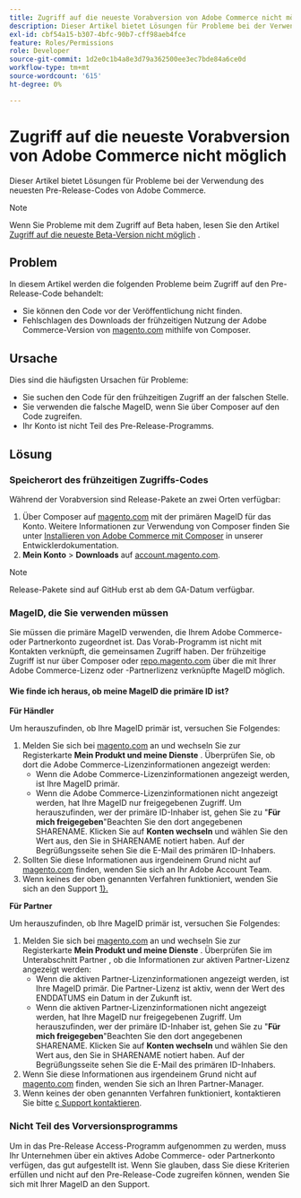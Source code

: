 ```yaml
---
title: Zugriff auf die neueste Vorabversion von Adobe Commerce nicht möglich
description: Dieser Artikel bietet Lösungen für Probleme bei der Verwendung des neuesten Pre-Release-Codes von Adobe Commerce.
exl-id: cbf54a15-b307-4bfc-90b7-cff98aeb4fce
feature: Roles/Permissions
role: Developer
source-git-commit: 1d2e0c1b4a8e3d79a362500ee3ec7bde84a6ce0d
workflow-type: tm+mt
source-wordcount: '615'
ht-degree: 0%

---
```


# Zugriff auf die neueste Vorabversion von Adobe Commerce nicht möglich

Dieser Artikel bietet Lösungen für Probleme bei der Verwendung des neuesten Pre-Release-Codes von Adobe Commerce.

>[!NOTE]
>
>Wenn Sie Probleme mit dem Zugriff auf Beta haben, lesen Sie den Artikel [Zugriff auf die neueste Beta-Version nicht möglich](/help/how-to/general/cannot-access-the-latest-beta-version.md) .

## Problem

In diesem Artikel werden die folgenden Probleme beim Zugriff auf den Pre-Release-Code behandelt:

* Sie können den Code vor der Veröffentlichung nicht finden.
* Fehlschlagen des Downloads der frühzeitigen Nutzung der Adobe Commerce-Version von [magento.com](https://account.magento.com/customer/account/login) mithilfe von Composer.

## Ursache

Dies sind die häufigsten Ursachen für Probleme:

* Sie suchen den Code für den frühzeitigen Zugriff an der falschen Stelle.
* Sie verwenden die falsche MageID, wenn Sie über Composer auf den Code zugreifen.
* Ihr Konto ist nicht Teil des Pre-Release-Programms.

## Lösung

### Speicherort des frühzeitigen Zugriffs-Codes

Während der Vorabversion sind Release-Pakete an zwei Orten verfügbar:

1. Über Composer auf [magento.com](https://repo.magento.com/) mit der primären MageID für das Konto. Weitere Informationen zur Verwendung von Composer finden Sie unter [Installieren von Adobe Commerce mit Composer](https://devdocs.magento.com/guides/v2.3/install-gde/composer.html) in unserer Entwicklerdokumentation.
1. **Mein Konto** > **Downloads** auf [account.magento.com](https://account.magento.com/customer/account/login).

>[!NOTE]
>
>Release-Pakete sind auf GitHub erst ab dem GA-Datum verfügbar.

### MageID, die Sie verwenden müssen

Sie müssen die primäre MageID verwenden, die Ihrem Adobe Commerce- oder Partnerkonto zugeordnet ist. Das Vorab-Programm ist nicht mit Kontakten verknüpft, die gemeinsamen Zugriff haben. Der frühzeitige Zugriff ist nur über Composer oder [repo.magento.com](https://repo.magento.com/) über die mit Ihrer Adobe Commerce-Lizenz oder -Partnerlizenz verknüpfte MageID möglich.

#### Wie finde ich heraus, ob meine MageID die primäre ID ist?

**Für Händler**

Um herauszufinden, ob Ihre MageID primär ist, versuchen Sie Folgendes:

1. Melden Sie sich bei [magento.com](https://account.magento.com/customer/account/login) an und wechseln Sie zur Registerkarte **Mein Produkt und meine Dienste** . Überprüfen Sie, ob dort die Adobe Commerce-Lizenzinformationen angezeigt werden:
   * Wenn die Adobe Commerce-Lizenzinformationen angezeigt werden, ist Ihre MageID primär.
   * Wenn die Adobe Commerce-Lizenzinformationen nicht angezeigt werden, hat Ihre MageID nur freigegebenen Zugriff. Um herauszufinden, wer der primäre ID-Inhaber ist, gehen Sie zu &quot;**Für mich freigegeben**&quot;Beachten Sie den dort angegebenen SHARENAME. Klicken Sie auf **Konten wechseln** und wählen Sie den Wert aus, den Sie in SHARENAME notiert haben. Auf der Begrüßungsseite sehen Sie die E-Mail des primären ID-Inhabers.
1. Sollten Sie diese Informationen aus irgendeinem Grund nicht auf [magento.com](https://account.magento.com/customer/account/login) finden, wenden Sie sich an Ihr Adobe Account Team.
1. Wenn keines der oben genannten Verfahren funktioniert, wenden Sie sich an den Support [1}.](/help/help-center-guide/help-center/magento-help-center-user-guide.md#submit-ticket)

**Für Partner**

Um herauszufinden, ob Ihre MageID primär ist, versuchen Sie Folgendes:

1. Melden Sie sich bei [magento.com](https://account.magento.com/customer/account/login) an und wechseln Sie zur Registerkarte **Mein Produkt und meine Dienste** . Überprüfen Sie im Unterabschnitt Partner , ob die Informationen zur aktiven Partner-Lizenz angezeigt werden:
   * Wenn die aktiven Partner-Lizenzinformationen angezeigt werden, ist Ihre MageID primär. Die Partner-Lizenz ist aktiv, wenn der Wert des ENDDATUMS ein Datum in der Zukunft ist.
   * Wenn die aktiven Partner-Lizenzinformationen nicht angezeigt werden, hat Ihre MageID nur freigegebenen Zugriff. Um herauszufinden, wer der primäre ID-Inhaber ist, gehen Sie zu &quot;**Für mich freigegeben**&quot;Beachten Sie den dort angegebenen SHARENAME. Klicken Sie auf **Konten wechseln** und wählen Sie den Wert aus, den Sie in SHARENAME notiert haben. Auf der Begrüßungsseite sehen Sie die E-Mail des primären ID-Inhabers.
1. Wenn Sie diese Informationen aus irgendeinem Grund nicht auf [magento.com](https://account.magento.com/customer/account/login) finden, wenden Sie sich an Ihren Partner-Manager.
1. Wenn keines der oben genannten Verfahren funktioniert, kontaktieren Sie bitte [с Support kontaktieren](/help/help-center-guide/help-center/magento-help-center-user-guide.md#submit-ticket).

### Nicht Teil des Vorversionsprogramms

Um in das Pre-Release Access-Programm aufgenommen zu werden, muss Ihr Unternehmen über ein aktives Adobe Commerce- oder Partnerkonto verfügen, das gut aufgestellt ist. Wenn Sie glauben, dass Sie diese Kriterien erfüllen und nicht auf den Pre-Release-Code zugreifen können, wenden Sie sich mit Ihrer MageID an den Support.[](/help/help-center-guide/help-center/magento-help-center-user-guide.md#submit-ticket)

